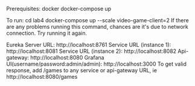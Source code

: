 Prerequisites:
docker
docker-compose up 

To run:
cd lab4 
docker-compose up --scale video-game-client=2 
If there are any problems running this command, chances are it's due to network connection. Try running it again.

Eureka Server URL: http://localhost:8761
Service URL (instance 1): http://localhost:8081
Service URL (instance 2): http://localhost:8082
Api-gateway: http://localhost:8080
Grafana UI(username/password:admin/admin): http://localhost:3000
To get valid response, add /games to any service or api-gateway URL, ie http://localhost:8080/games